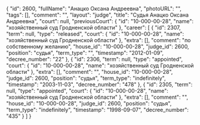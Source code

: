 {
    "id": 2600,
    "fullName": "Анацко Оксана Андреевна",
    "photoURL": "",
    "tags": [],
    "comment": "",
    "layout": "judge",
    "title": "Судья Анацко Оксана Андреевна",
    "court": null,
    "previousCourt": {
        "id": "10-000-00-28",
        "name": "хозяйственный суд Гродненской области"
    },
    "career": [
        {
            "id": 2307,
            "term": null,
            "type": "released",
            "court": {
                "id": "10-000-00-28",
                "name": "хозяйственный суд Гродненской области"
            },
            "extra": [],
            "comment": "по собственному желанию",
            "house_id": "10-000-00-28",
            "judge_id": 2600,
            "position": "судья",
            "term_type": "",
            "timestamp": "2012-01-09",
            "decree_number": "22"
        },
        {
            "id": 2306,
            "term": null,
            "type": "appointed",
            "court": {
                "id": "10-000-00-28",
                "name": "хозяйственный суд Гродненской области"
            },
            "extra": [],
            "comment": "",
            "house_id": "10-000-00-28",
            "judge_id": 2600,
            "position": "судья",
            "term_type": "indefinitely",
            "timestamp": "2003-11-03",
            "decree_number": "478"
        },
        {
            "id": 2305,
            "term": null,
            "type": "appointed",
            "court": {
                "id": "10-000-00-28",
                "name": "хозяйственный суд Гродненской области"
            },
            "extra": [],
            "comment": "",
            "house_id": "10-000-00-28",
            "judge_id": 2600,
            "position": "судья",
            "term_type": "indefinitely",
            "timestamp": "1998-09-07",
            "decree_number": "435"
        }
    ]
}